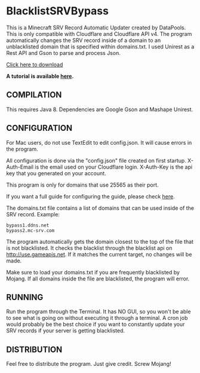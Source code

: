 # BlacklistSRVBypass
This is a Minecraft SRV Record Automatic Updater created by DataPools. This is only compatible with Cloudflare and Cloudflare API v4. The program automatically changes the SRV record inside of a domain to an unblacklisted domain that is specified within domains.txt. I used Unirest as a Rest API and Gson to parse and process Json.

[Click here to download](https://github.com/DataPools/BlacklistSRVBypass/releases/download/1.0/BlacklistSRVRotator.jar)

**A tutorial is available [here](https://datapools.github.io/MCEula/bypass).**

## COMPILATION
This requires Java 8. Dependencies are Google Gson and Mashape Unirest. 

## CONFIGURATION

For Mac users, do not use TextEdit to edit config.json. It will cause errors in the program.

All configuration is done via the "config.json" file created on first startup. X-Auth-Email is the email used on your Cloudflare login. X-Auth-Key is the api key that you generated on your account.

This program is only for domains that use 25565 as their port. 

If you want a full guide for configuring the guide, please check [here](https://datapools.github.io/MCEula/bypass).

The domains.txt file contains a list of domains that can be used inside of the SRV record. Example:

```
bypass1.ddns.net
bypass2.mc-srv.com
```

The program automatically gets the domain closest to the top of the file that is not blacklisted. It checks the blacklist through the blacklist api on http://use.gameapis.net. If it matches the current target, no changes will be made.

Make sure to load your domains.txt if you are frequently blacklisted by Mojang. If all domains inside the file are blacklisted, the program will error.

## RUNNING

Run the program through the Terminal. It has NO GUI, so you won't be able to see what is going on without executing it through a terminal. A cron job would probably be the best choice if you want to constantly update your SRV records if your server is getting blacklisted.

## DISTRIBUTION

Feel free to distribute the program. Just give credit. Screw Mojang!
